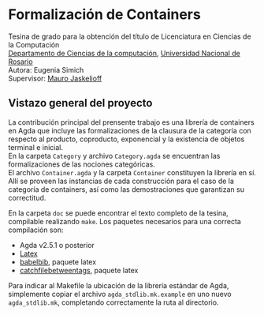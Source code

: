 # Formalización de Containers
Tesina de grado para la obtención del título de Licenciatura en Ciencias de la Computación  
[Departamento de Ciencias de la computación](https://www.fceia.unr.edu.ar/lcc/), [Universidad Nacional de Rosario](http://www.unr.edu.ar/)  
Autora: Eugenia Simich  
Supervisor: [Mauro Jaskelioff](http://www.fceia.unr.edu.ar/~mauro/)  

## Vistazo general del proyecto
La contribución principal del prensente trabajo es una librería de containers en Agda que incluye las formalizaciones de la clausura de la categoría con respecto al producto, coproducto, exponencial y la existencia de objetos terminal e inicial.  
En la carpeta `Category` y archivo `Category.agda` se encuentran las formalizaciones de las nociones categóricas.  
El archivo `Container.agda` y la carpeta `Container` constituyen la librería en sí. Allí se proveen las instancias de cada construcción para el caso de la categoría de containers, así como las demostraciones que garantizan su correctitud.

En la carpeta `doc` se puede encontrar el texto completo de la tesina, compilable realizando `make`. Los paquetes necesarios para una correcta compilación son:

  * Agda v2.5.1 o posterior
  * [Latex](https://www.latex-project.org/get)
  * [babelbib](https://www.ctan.org/pkg/babelbib), paquete latex
  * [catchfilebetweentags](https://www.ctan.org/pkg/catchfilebetweentags), paquete latex

Para indicar al Makefile la ubicación de la librería estándar de Agda, simplemente copiar el archivo `agda_stdlib.mk.example` en uno nuevo `agda_stdlib.mk`, completando correctamente la ruta al directorio.

